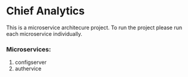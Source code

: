 # Chief Analytics
This is a microservice architecure project. To run the project please run each microservice individually.
### Microservices:
1. configserver
2. authervice

